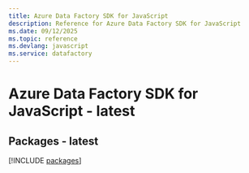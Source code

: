 ```yaml
---
title: Azure Data Factory SDK for JavaScript
description: Reference for Azure Data Factory SDK for JavaScript
ms.date: 09/12/2025
ms.topic: reference
ms.devlang: javascript
ms.service: datafactory
---
```

# Azure Data Factory SDK for JavaScript - latest
## Packages - latest
[!INCLUDE [packages](data-factory-index.md)]